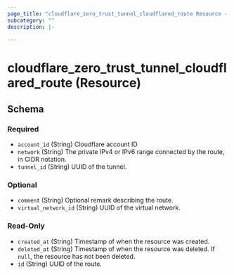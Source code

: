 ```yaml
---
page_title: "cloudflare_zero_trust_tunnel_cloudflared_route Resource - Cloudflare"
subcategory: ""
description: |-
  
---
```


# cloudflare_zero_trust_tunnel_cloudflared_route (Resource)




<!-- schema generated by tfplugindocs -->
## Schema

### Required

- `account_id` (String) Cloudflare account ID
- `network` (String) The private IPv4 or IPv6 range connected by the route, in CIDR notation.
- `tunnel_id` (String) UUID of the tunnel.

### Optional

- `comment` (String) Optional remark describing the route.
- `virtual_network_id` (String) UUID of the virtual network.

### Read-Only

- `created_at` (String) Timestamp of when the resource was created.
- `deleted_at` (String) Timestamp of when the resource was deleted. If `null`, the resource has not been deleted.
- `id` (String) UUID of the route.



